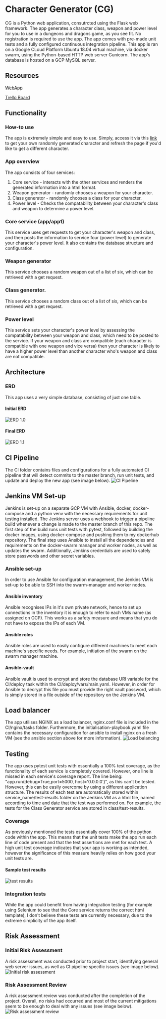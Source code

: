 # Character Generator (CG)

CG is a Python web application, consutrcted using the Flask web framework. The app generates a character class, weapon and power level for you to use in a dungeons and dragons game, as you see fit. No registration is required to use the app. The app comes with pre-made unit tests and a fully configured continuous integration pipeline.
This app is ran on a Google CLoud Platform Ubuntu 18.04 virtual machine, via docker swarm, using the Python-based HTTP web server Gunicorn.
The app's database is hosted on a GCP MySQL server.

## Resources
[WebApp](http://34.89.84.81/)

[Trello Board](https://trello.com/b/LAOKAzoo/character-generator)

## Functionality
### How-to use
The app is extremely simple and easy to use. Simply, access it via this [link](http://34.89.84.81/) to get your own randomly generated character and refresh the page if you'd like to get a different character.

### App overview
The app consists of four services:
1. Core service - interacts with the other services and renders the generated information into a html format.
2. Weapon generator - randomly chooses a weapon for your character.
3. Class generator - randomly chooses a class for your character.
4. Power level - Checks the compatability between your character's class and weapon to determine a power level.

### Core service (app/app1)
This service uses get requests to get your character's weapon and class, and then posts the information to service four (power level) to generate your character's power level. It also contains the database structure and configuration.

### Weapon generator
This service chooses a random weapon out of a list of six, which can be retrieved with a get request.

### Class generator.
This service chooses a random class out of a list of six, which can be retrieved with a get request.

### Power level
This service sets your character's power level by assessing the compatability between your weapon and class, which need to be posted to the service. If your weapon and class are compatible (each character is compatible with one weapon and vice versa) then your character is likely to have a higher power level than another character who's weapon and class are not compatible.

## Architecture
### ERD
This app uses a very simple database, consisting of just one table.
#### Initial ERD
![ERD 1.0](https://i.imgur.com/AD9C9ZY.png)
#### Final ERD
![ERD 1.1](https://i.imgur.com/2tcxQAH.jpg)

## CI Pipeline
The CI folder contains files and configurations for a fully automated CI pipeline that will detect commits to the master branch, run unit tests, and update and deploy the new app (see image below).
![CI Pipeline](https://i.imgur.com/ySTtrdf.png)

## Jenkins VM Set-up
Jenkins is set-up on a separate GCP VM with Ansible, docker, docker-compose and a python venv with the necessary requirements for unit testing installed.
The Jenkins server uses a webhook to trigger a pipeline build whenever a change is made to the master branch of this repo. The first step of the build runs unit tests with pytest, followed by building the docker images, using docker-compose and pushing them to my dockerhub repository. The final step uses Ansible to install all the dependencies and requirements on the docker-swarm manager and worker nodes, as well as updates the swarm.
Additionally, Jenkins credentials are used to safely store passwords and other secret variables.

### Ansible set-up
In order to use Ansible for configuration management, the Jenkins VM is set-up to be able to SSH into the swarm-manager and worker nodes. 
#### Ansible inventory
Ansible recognises IPs in it's own private network, hence to set up connections in the inventory it is enough to refer to each VMs name (as assigned on GCP). This works as a safety measure and means that you do not have to expose the IPs of each VM. 
#### Ansible roles
Ansible roles are used to easily configure different machines to meet each machine's specific needs. For example, initiation of the swarm on the swarm manager machine. 
#### Ansible-vault
Ansible vault is used to encrypt and store the database URI variable for the CI/deploy task within the CI/deploy/vars/main.yaml. However, in order for Ansible to decrypt this file you must provide the right vault password, which is simply stored in a file outside of the repository on the Jenkins VM.
## Load balancer
The app utilises NGINX as a load balancer, nginx.conf file is included in the CI/nginx/tasks folder. Furthermore, the initialisation-playbook.yaml file contains the necessary configuration for ansible to install nginx on a fresh VM (see the ansible section above for more information).
![Load balancing](https://i.imgur.com/wjcXVxu.png)

## Testing
The app uses pytest unit tests with essentially a 100% test coverage, as the functionality of each service is completely covered. However, one line is missed in each service's coverage report. The line being: "app.run(debug=True,port=5000, host='0.0.0.0')", as this can't be tested. However, this can be easily overcome by using a different application structure. The results of each test are automatically stored within service_name/test-results folder on the Jenkins VM as a html file, named according to time and date that the test was performed on. For example, the tests for the Class Generator service are stored in class/test-results.

### Coverage
As previously mentioned the tests essentially cover 100% of the python code within the app. This means that the unit tests make the app run each line of code present and that the test assertions are met for each test. A high unit test coverage indicates that your app is working as intended, however the significance of this measure heavily relies on how good your unit tests are. 
#### Sample test results
![test results](https://i.imgur.com/cukwN5Q.png)

### Integration tests
While the app could benefit from having integration testing (for example using Selenium to see that the Core service returns the correct html template), I don't believe these tests are currently necessary, due to the extreme simplicity of the app itself.

## Risk Assessment
### Initial Risk Assessment
A risk assessment was conducted prior to project start, identifying general web server issues, as well as CI pipeline specific issues (see image below).
![Initial risk assessment](https://i.imgur.com/Y480Foa.png)

### Risk Assessment Review
A risk assessment review was conducted after the completion of the project. Overall, no risks had occurred and most of the current mitigations seem to be enough to deal with any issues (see image below).
![Risk assessment review](https://i.imgur.com/9urRZ8Q.png)



